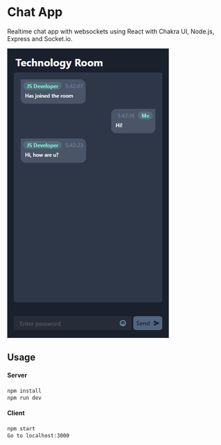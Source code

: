 # Chat App

Realtime chat app with websockets using React with Chakra UI, Node.js, Express and Socket.io.

![chatapp](chatapp.png)

## Usage

#### Server

```
npm install
npm run dev
```

#### Client

```
npm start
Go to localhost:3000
```
